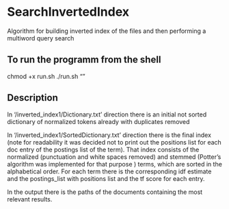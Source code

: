 # SearchInvertedIndex
Algorithm for building inverted index of the files and then performing a multiword query search 

## To run the programm from the shell
chmod +x run.sh
./run.sh “<query string>”
  
## Description
In ‘<Your path>/inverted_index1/Dictionary.txt’ direction there is an initial not sorted dictionary of normalized tokens already with duplicates removed
  
In ‘<Your path>/inverted_index1/SortedDictionary.txt’ direction there is the final index (note for readability it was decided not to print out the positions list for each doc entry of the postings list of the term). That index consists of the normalized (punctuation and white spaces removed) and stemmed (Potter’s algorithm was implemented for that purpose ) terms, which are sorted in the alphabetical order. For each term there is the corresponding idf estimate and the postings_list with positions list  and the tf score for each entry.

In the output there is the paths of the documents containing the most relevant results.

